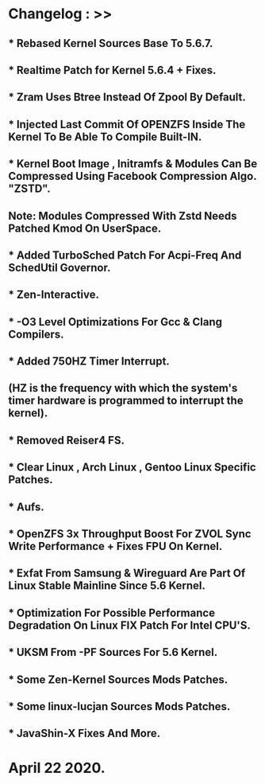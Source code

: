 # Changelog : >> 

## * Rebased Kernel Sources Base To 5.6.7. 
## * Realtime Patch for Kernel 5.6.4 + Fixes. 
## * Zram Uses Btree Instead Of Zpool By Default. 
## * Injected Last Commit Of OPENZFS Inside The Kernel To Be Able To Compile Built-IN. 
## * Kernel Boot Image ,  Initramfs & Modules Can Be Compressed Using Facebook Compression Algo. "ZSTD". 
##   Note: Modules Compressed With Zstd Needs Patched Kmod On UserSpace. 
## * Added TurboSched Patch For Acpi-Freq And SchedUtil Governor. 
## * Zen-Interactive. 
## * -O3 Level Optimizations For Gcc & Clang Compilers. 
## * Added 750HZ Timer Interrupt. 
##   (HZ is the frequency with which the system's timer hardware is programmed to interrupt the kernel). 
## * Removed Reiser4 FS. 
## * Clear Linux , Arch Linux , Gentoo Linux Specific Patches. 
## * Aufs. 
## * OpenZFS 3x Throughput Boost For ZVOL Sync Write Performance + Fixes FPU On Kernel. 
## * Exfat From Samsung & Wireguard Are Part Of Linux Stable Mainline Since 5.6 Kernel. 
## * Optimization For Possible Performance Degradation On Linux FIX Patch For Intel CPU'S. 
## * UKSM From -PF Sources For 5.6 Kernel. 
## * Some Zen-Kernel Sources Mods Patches. 
## * Some linux-lucjan Sources Mods Patches. 
## * JavaShin-X Fixes And More. 



# April 22 2020.
